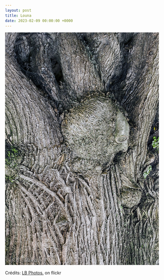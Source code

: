 ```yaml
---
layout: post
title: Louna
date: 2023-02-09 00:00:00 +0000
---
```


![Louna](/images/2023-02-09.jpg)

Crédits: [LB Photos.](https://www.flickr.com/people/lucbarre/) on flickr
